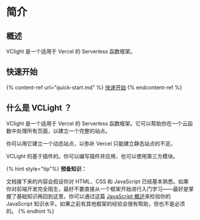 # 简介

## 概述

VClight 是一个适用于 Vercel 的 Serverless 函数框架。

## 快速开始

{% content-ref url="quick-start.md" %}
[快速开始](quick-start.md)
{% endcontent-ref %}


## 什么是 VCLight ？

VClight 是一个适用于 Vercel 的 Serverless 函数框架。它可以帮助你在一个云函数中处理所有页面，以建立一个完整的站点。 

你可以用它建立一个动态站点，以弥补 Vercel 只能建立静态站点的不足。

VCLight 的基于插件的。你可以编写插件并应用，也可以使用第三方模块。

{% hint style="tip"%}
**预备知识：**

文档接下来的内容会假设你对 HTML、CSS 和 JavaScript 已经基本熟悉。如果你对前端开发完全陌生，最好不要直接从一个框架开始进行入门学习——最好是掌握了基础知识再回到这里。你可以通过这篇 [JavaScript 概述](https://developer.mozilla.org/zh-CN/docs/Web/JavaScript/A_re-introduction_to_JavaScript)来检验你的 JavaScript 知识水平。如果之前有其他框架的经验会很有帮助，但也不是必须的。
{% endhint %}
